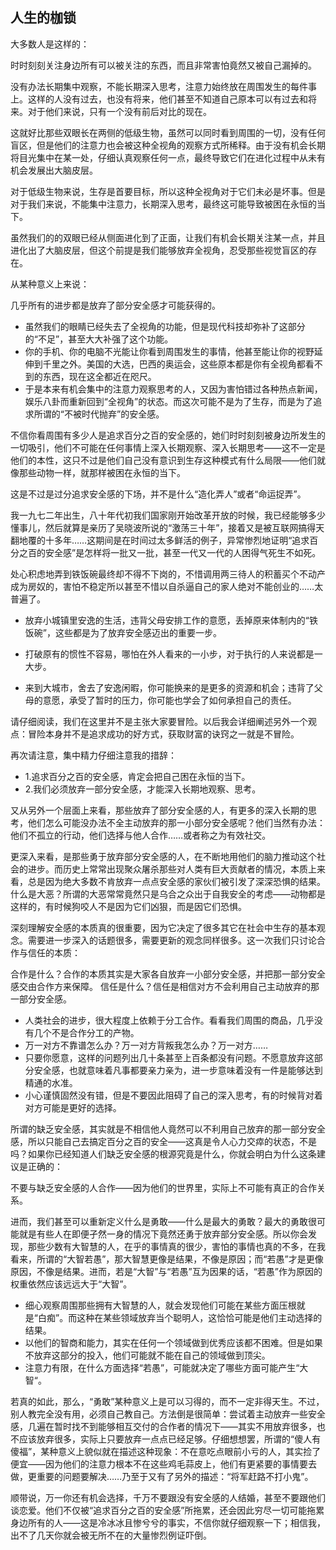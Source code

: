 ## 人生的枷锁

大多数人是这样的：

时时刻刻关注身边所有可以被关注的东西，而且非常害怕竟然又被自己漏掉的。

没有办法长期集中观察，不能长期深入思考，注意力始终放在周围发生的每件事上。这样的人没有过去，也没有将来，他们甚至不知道自己原本可以有过去和将来。对于他们来说，只有一个没有前后对比的现在。

这就好比那些双眼长在两侧的低级生物，虽然可以同时看到周围的一切，没有任何盲区，但是他们的注意力也会被这种全视角的观察方式所稀释。由于没有机会长期将目光集中在某一处，仔细认真观察任何一点，最终导致它们在进化过程中从未有机会发展出大脑皮层。

对于低级生物来说，生存是首要目标，所以这种全视角对于它们未必是坏事。但是对于我们来说，不能集中注意力，长期深入思考，最终这可能导致被困在永恒的当下。

虽然我们的的双眼已经从侧面进化到了正面，让我们有机会长期关注某一点，并且进化出了大脑皮层，但这个前提是我们能够放弃全视角，忍受那些视觉盲区的存在。

从某种意义上来说：

几乎所有的进步都是放弃了部分安全感才可能获得的。
* 虽然我们的眼睛已经失去了全视角的功能，但是现代科技却弥补了这部分的“不足”，甚至大大补强了这个功能。
* 你的手机、你的电脑不光能让你看到周围发生的事情，他甚至能让你的视野延伸到千里之外。美国的大选，巴西的奥运会，这些原本都是你有全视角都看不到的东西，现在这全都近在咫尺。
* 于是本来有机会集中的注意力观察思考的人，又因为害怕错过各种热点新闻，娱乐八卦而重新回到“全视角”的状态。而这次可能不是为了生存，而是为了追求所谓的“不被时代抛弃”的安全感。

不信你看周围有多少人是追求百分之百的安全感的，她们时时刻刻被身边所发生的一切吸引，他们不可能在任何事情上深入长期观察、深入长期思考——这不一定是他们的本性，这只不过是他们自己没有意识到生存这种模式有什么局限——他们就像那些动物一样，就那样被困在永恒的当下。

这是不过是过分追求安全感的下场，并不是什么“造化弄人”或者“命运捉弄”。

我一九七二年出生，八十年代初我们国家刚开始改革开放的时候，我已经能够多少懂事儿，然后就算是亲历了吴晓波所说的“激荡三十年”，接着又是被互联网搞得天翻地覆的十多年……这期间是在时间过太多鲜活的例子，异常惨烈地证明“追求百分之百的安全感”是怎样将一批又一批，甚至一代又一代的人困得气死生不如死。

处心积虑地弄到铁饭碗最终却不得不下岗的，不惜调用两三待人的积蓄买个不动产成为房奴的，害怕不稳定所以甚至不惜以自杀逼自己的家人绝对不能创业的……太普遍了。

* 放弃小城镇里安逸的生活，违背父母安排工作的意愿，丢掉原来体制内的“铁饭碗”，这些都是为了放弃安全感迈出的重要一步。

* 打破原有的惯性不容易，哪怕在外人看来的一小步，对于执行的人来说都是一大步。

* 来到大城市，舍去了安逸闲暇，你可能换来的是更多的资源和机会；违背了父母的意愿，承受了暂时的压力，你可能也学会了如何承担自己的责任。

请仔细阅读，我们在这里并不是主张大家要冒险。以后我会详细阐述另外一个观点：冒险本身并不是追求成功的好方式，获取财富的诀窍之一就是不冒险。

再次请注意，集中精力仔细注意我的措辞：

* 1.追求百分之百的安全感，肯定会把自己困在永恒的当下。
* 2.我们必须放弃一部分安全感，才能深入长期地观察、思考。


又从另外一个层面上来看，那些放弃了部分安全感的人，有更多的深入长期的思考，他们怎么可能没办法不全主动放弃的那一小部分安全感呢？他们当然有办法：他们不孤立的行动，他们选择与他人合作……或者称之为有效社交。

更深入来看，是那些勇于放弃部分安全感的人，在不断地用他们的脑力推动这个社会的进步。而历史上常常出现聚众屠杀那些对人类有巨大贡献者的情况，本质上来看，总是因为绝大多数不肯放弃一点点安全感的家伙们被引发了深深恐惧的结果。什么是大恶？所谓的大恶常常竟然只是乌合之众出于自我安全的考虑——动物都是这样的，有时候狗咬人不是因为它们凶狠，而是因它们恐惧。

深刻理解安全感的本质真的很重要，因为它决定了很多其它在社会中生存的基本观念。需要进一步深入的话题很多，需要更新的观念同样很多。这一次我们只讨论合作与信任的本质：

合作是什么？合作的本质其实是大家各自放弃一小部分安全感，并把那一部分安全感交由合作方来保障。
信任是什么？信任是相信对方不会利用自己主动放弃的那一部分安全感。

* 人类社会的进步，很大程度上依赖于分工合作。看看我们周围的商品，几乎没有几个不是合作分工的产物。
* 万一对方不靠谱怎么办？万一对方背叛我怎么办？万一对方……
* 只要你愿意，这样的问题列出几十条甚至上百条都没有问题。不愿意放弃这部分安全感，也就意味着凡事都要亲力亲为，进一步意味着没有一件是能够达到精通的水准。
* 小心谨慎固然没有错，但是不要因此阻碍了自己的深入思考，有的时候背对着对方可能是更好的选择。

所谓的缺乏安全感，其实就是不相信他人竟然可以不利用自己放弃的那一部分安全感，所以只能自己去搞定百分之百的安全——这真是令人心力交瘁的状态，不是吗？如果你已经知道人们缺乏安全感的根源究竟是什么，你就会明白为什么这条建议是正确的：

不要与缺乏安全感的人合作——因为他们的世界里，实际上不可能有真正的合作关系。

进而，我们甚至可以重新定义什么是勇敢——什么是最大的勇敢？最大的勇敢很可能就是有些人在即便孑然一身的情况下竟然还勇于放弃部分安全感。所以你会发现，那些少数有大智慧的人，在乎的事情真的很少，害怕的事情也真的不多，在我看来，所谓的“大智若愚”，那大智慧更像是结果，不像是原因；而“若愚”才是更像原因，不像是结果。进而，若是“大智”与“若愚”互为因果的话，“若愚”作为原因的权重依然应该远远大于“大智”。

* 细心观察周围那些拥有大智慧的人，就会发现他们可能在某些方面压根就是“白痴”。而这种在某些领域放弃当个聪明人，这恰恰可能是他们主动选择的结果。
* 以他们的智商和能力，其实在任何一个领域做到优秀应该都不困难。但是如果不放弃这部分的投入，他们可能就不能在自己的领域做到顶尖。
* 注意力有限，在什么方面选择“若愚”，可能就决定了哪些方面可能产生“大智“。

若真的如此，那么，“勇敢”某种意义上是可以习得的，而不一定非得天生。不过，别人教完全没有用，必须自己教自己。方法倒是很简单：尝试着主动放弃一些安全感，几遍在暂时找不到能够相互交付的合作者的情况下——其实不用放弃很多，也不应该放弃很多，实际上只要放弃一点点已经足够。仔细想想罢，所谓的“傻人有傻福”，某种意义上貌似就在描述这种现象：不在意吃点眼前小亏的人，其实捡了便宜——因为他们的注意力根本不在这些鸡毛蒜皮上，他们有更紧要的事情要去做，更重要的问题要解决……乃至于又有了另外的描述：“将军赶路不打小鬼”。

顺带说，万一你还有机会选择，千万不要跟没有安全感的人结婚，甚至不要跟他们谈恋爱。他们不仅被“追求百分之百的安全感”所拖累，还会因此穷尽一切可能拖累身边所有的人——这是冷冰冰且惨兮兮的事实，不信你就仔细观察一下；相信我，出不了几天你就会被无所不在的大量惨烈例证吓倒。
